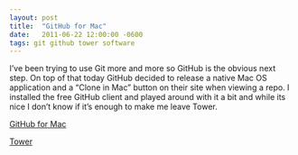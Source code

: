 ```yaml
---
layout: post
title:  "GitHub for Mac"
date:   2011-06-22 12:00:00 -0600
tags: git github tower software
---
```

I’ve been trying to use Git more and more so GitHub is the obvious next step. On top of that today GitHub decided to release a native Mac OS application and a “Clone in Mac” button on their site when viewing a repo. I installed the free GitHub client and played around with it a bit and while its nice I don’t know if it’s enough to make me leave Tower.

[GitHub for Mac](http://mac.github.com/)

[Tower](http://www.git-tower.com/)
